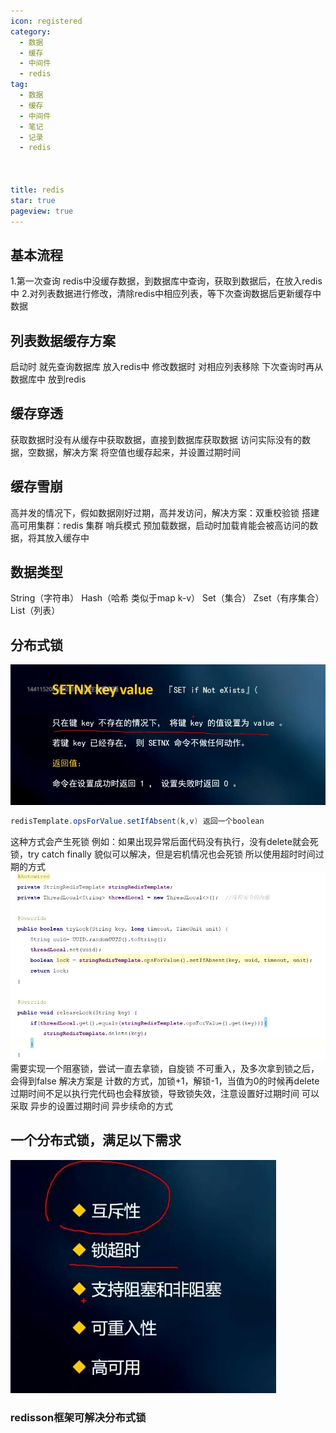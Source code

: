 ```yaml
---
icon: registered
category:
  - 数据
  - 缓存
  - 中间件
  - redis
tag:
  - 数据
  - 缓存
  - 中间件
  - 笔记
  - 记录
  - redis

  

title: redis
star: true
pageview: true
---
```

## 基本流程
1.第一次查询 redis中没缓存数据，到数据库中查询，获取到数据后，在放入redis中
2.对列表数据进行修改，清除redis中相应列表，等下次查询数据后更新缓存中数据

## 列表数据缓存方案

启动时 就先查询数据库 放入redis中
修改数据时 对相应列表移除 下次查询时再从数据库中 放到redis

## 缓存穿透
获取数据时没有从缓存中获取数据，直接到数据库获取数据
访问实际没有的数据，空数据，解决方案 将空值也缓存起来，并设置过期时间

## 缓存雪崩
高并发的情况下，假如数据刚好过期，高并发访问，解决方案：双重校验锁
搭建高可用集群：redis 集群 哨兵模式
预加载数据，启动时加载肯能会被高访问的数据，将其放入缓存中

## 数据类型
String（字符串） Hash（哈希 类似于map k-v） Set（集合） Zset（有序集合） List（列表）

## 分布式锁
![redis](./assets/lock01.jpg)
``` java
redisTemplate.opsForValue.setIfAbsent(k,v) 返回一个boolean
```
这种方式会产生死锁
例如：如果出现异常后面代码没有执行，没有delete就会死锁，try catch finally 貌似可以解决，但是宕机情况也会死锁
所以使用超时时间过期的方式
![设置过期](./assets/lock02.jpg)
需要实现一个阻塞锁，尝试一直去拿锁，自旋锁
不可重入，及多次拿到锁之后，会得到false
解决方案是 计数的方式，加锁+1，解锁-1，当值为0的时候再delete
过期时间不足以执行完代码也会释放锁，导致锁失效，注意设置好过期时间
可以采取 异步的设置过期时间 异步续命的方式
## 一个分布式锁，满足以下需求
![锁的需求](./assets/lock03.jpg)
### redisson框架可解决分布式锁